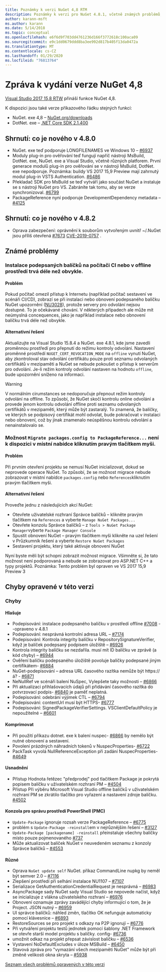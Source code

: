 ```yaml
---
title: Poznámky k verzi NuGet 4,8 RTM
description: Poznámky k verzi pro NuGet 4.8.1, včetně známých problémů, oprav chyb, přidaných funkcí a chcete odeslat obecnou.
author: karann-msft
ms.author: karann
ms.date: 5/14/2018
ms.topic: conceptual
ms.openlocfilehash: e6f6d9f703dd4761236d166f3772618c100aca09
ms.sourcegitcommit: e9c1dd0679ddd8ba3ee992d817b405f13da0472a
ms.translationtype: MT
ms.contentlocale: cs-CZ
ms.lasthandoff: 01/29/2020
ms.locfileid: "76813764"
---
```

# <a name="nuget-48-release-notes"></a>Zpráva k vydání verze NuGet 4,8

[Visual Studio 2017 15,8 RTW](https://www.visualstudio.com/news/releasenotes/vs2017-relnotes) přináší funkce NuGet 4,8.


K dispozici jsou také verze příkazového řádku stejných funkcí:
* NuGet. exe 4,8 – [NuGet.org/downloads](https://nuget.org/downloads)
* DotNet. exe – [.NET Core SDK 2.1.400](https://www.microsoft.com/net/download/visual-studio-sdks)


## <a name="summary-whats-new-in-480"></a>Shrnutí: co je nového v 4.8.0
* NuGet. exe teď podporuje LONGFILENAMES ve Windows 10 – [#6937](https://github.com/NuGet/Home/issues/6937)
* Moduly plug-in pro ověřování teď fungují napříč nástroji MsBuild, DotNet. exe, NuGet. exe a Visual Studio, včetně různých platforem. První generace modulů plug-in pro ověřování se v nástroji MsBuild, DotNet. exe nepodporuje. Poznámka: buildy VS 2017 15,9 Preview mají zahrnutý modul plug-in VSTS Authentication. [#6486](https://github.com/NuGet/Home/issues/6486)
* Překladač SDK pro MsBuild se teď vytváří jako součást NuGet a instaluje se s nástroji NuGet pro VS. Zabráníte tak tomu, aby se verze synchronizoval. [#6799](https://github.com/NuGet/Home/issues/6799)
* PackageReference nyní podporuje DevelopmentDependency metadata – [#4125](https://github.com/NuGet/Home/issues/4125)

## <a name="summary-whats-new-in-482"></a>Shrnutí: co je nového v 4.8.2

* Oprava zabezpečení: oprávnění k souborům vytvořeným uvnitř ~/.NuGet jsou příliš otevřená [#7673](https://github.com/NuGet/Home/issues/7673) [CVE-2019-0757](https://portal.msrc.microsoft.com/en-us/security-guidance/advisory/CVE-2019-0757) .

## <a name="known-issues"></a>Známé problémy
### <a name="installing-signed-packages-on-a-ci-machine-or-in-an-offline-environment-takes-longer-than-usual"></a>Instalace podepsaných balíčků na počítači CI nebo v offline prostředí trvá déle než obvykle.

#### <a name="issue"></a>Problém
Pokud počítač omezil přístup k Internetu (například počítač sestavení ve scénáři CI/CD), zobrazí se při instalaci nebo obnovení podepsaného balíčku NuGet upozornění ([NU3028](../reference/errors-and-warnings/nu3028.md)), protože servery pro odvolání nejsou dostupné. To je očekávané chování. V některých případech ale může mít neúmyslná concequences, jako je například instalace nebo obnovení balíčku trvá déle než obvykle.

#### <a name="workaround"></a>Alternativní řešení
Aktualizujte na Visual Studio 15.8.4 a NuGet. exe 4.8.1, kde jsme zavedli proměnnou prostředí pro přepnutí do režimu kontroly odvolání.
Nastavení proměnné prostředí `NUGET_CERT_REVOCATION_MODE` na `offline` vynutí NuGet, aby zkontroloval stav odvolání certifikátu pouze proti seznamu odvolaných certifikátů v mezipaměti a NuGet se nebude pokoušet o přístup k serverům pro odvolání. Je-li režim kontroly odvolání nastaven na hodnotu `offline`, bude upozornění sníženo na informaci.

> [!Warning]
> V normálním cirumstances se nedoporučuje přepnout režim kontroly odvolání na offline. To způsobí, že NuGet skočí kontrolu online odvolání a provede jenom kontrolu odvolání offline proti seznamu odvolaných certifikátů v mezipaměti, který může být zastaralý. To znamená, že balíčky, ve kterých se podpisový certifikát mohl odvolat, bude pokračovat v instalaci nebo obnovení, což by jinak znamenalo neúspěšnou kontrolu odvolání a nenainstalovalo se.

### <a name="the-migrate-packagesconfig-to-packagereference-option-is-not-available-in-the-right-click-context-menu"></a>Možnost `Migrate packages.config to PackageReference...` není k dispozici v místní nabídce kliknutím pravým tlačítkem myši.

#### <a name="issue"></a>Problém

Při prvním otevření projektu se nemusí NuGet inicializovat, dokud se neprovede operace NuGet. To způsobí, že se možnost migrace nebude zobrazovat v místní nabídce `packages.config` nebo `References`kliknutím pravým tlačítkem myši.

#### <a name="workaround"></a>Alternativní řešení

Proveďte jednu z následujících akcí NuGet:
* Otevřete uživatelské rozhraní Správce balíčků – klikněte pravým tlačítkem na `References` a vyberte `Manage NuGet Packages...`
* Otevřete konzolu Správce balíčků – z `Tools > NuGet Package Manager`vyberte `Package Manager Console`
* Spustit obnovení NuGet – pravým tlačítkem myši klikněte na uzel řešení v Průzkumník řešení a vyberte `Restore NuGet Packages`
* Sestavení projektu, který také aktivuje obnovení NuGet

Nyní byste měli být schopni zobrazit možnost migrace. Všimněte si, že tato možnost není podporovaná a nebude se zobrazovat pro ASP.NET C++ a typy projektů.
Poznámka: Tento problém byl opraven ve VS 2017 15,9 Preview 3

## <a name="issues-fixed-in-this-release"></a>Chyby opravené v této verzi

### <a name="bugs"></a>Chyby
#### <a name="signing"></a>Hlašuje
* Podepisování: instalace podepsaného balíčku v prostředí offline [#7008](https://github.com/NuGet/Home/issues/7008) --opraveno v 4.8.1
* Podepisování: nesprávná kontrolní adresa URL – [#7174](https://github.com/NuGet/Home/issues/7174)
* Podepisování: Kontrola integrity balíčku v RepositorySignatureVerifier, když je balíček podepsaný podpisem úložiště – [#6926](https://github.com/NuGet/Home/issues/6926)
* Kontrola integrity balíčku se nezdařila. musí mít ID balíčku ve zprávě (a kód chyby) – [#6944](https://github.com/NuGet/Home/issues/6944)
* Ověření balíčku podepsaného úložiště povoluje balíčky podepsané jiným certifikátem- [#6884](https://github.com/NuGet/Home/issues/6884)
* NuGet-podepisování – adresa URL časového razítka nemůže být https://á? - [#6871](https://github.com/NuGet/Home/issues/6871)
* NeNullRef ve scénáři balení NuSpec, Vylepšete taky možnosti – [#6866](https://github.com/NuGet/Home/issues/6866)
* Při aktualizaci přihlašovacích údajů při přidávání časového razítka do potvrzovací podpis- [#6840](https://github.com/NuGet/Home/issues/6840) je paměť neplatná.
* Podepisování: odebrání výjimek CTL – [#6794](https://github.com/NuGet/Home/issues/6794)
* Podepisování: contentUrl musí být HTTPS- [#6777](https://github.com/NuGet/Home/issues/6777)
* Podepisování: SignedPackageVerifierSettings. VSClientDefaultPolicy je nepoužitelné – [#6601](https://github.com/NuGet/Home/issues/6601)


#### <a name="pack"></a>Komprimovat
* Při použití příkazu dotnet. exe k balení nuspec- [#6866](https://github.com/NuGet/Home/issues/6866) by nemělo být nutné obnovení a sestavení.
* Povolení prázdných náhradních tokenů v NuspecProperties- [#6722](https://github.com/NuGet/Home/issues/6722)
* PackTask vyvolá NullReferenceException při zadání NuspecProperties- [#4649](https://github.com/NuGet/Home/issues/4649)

#### <a name="accessibility"></a>Usnadnění
* Přístup Hodnota řetězec "předprodej" pod tlačítkem Package je pokrytá popisem balíčku v uživatelském rozhraní PM – [#4504](https://github.com/NuGet/Home/issues/4504)
* Přístup Při výběru Microsoft Visual Studio offline balíčků v uživatelském rozhraní PM se zkrátilo tlačítko pro vyřazení a nastavení zdroje balíčku. [#4502](https://github.com/NuGet/Home/issues/4502)

#### <a name="powershell-management-console-pmc"></a>Konzola pro správu prostředí PowerShell (PMC)
* `Update-Package` ignoruje rozsah verze PackageReference – [#6775](https://github.com/NuGet/Home/issues/6775)
* problém s `Update-Package -reinstall`em v nejrůznějším řešení – [#3127](https://github.com/NuGet/Home/issues/3127)
* `Update-Package [packagename] -reinstall` přeinstaluje všechny balíčky místo pouze pojmenovaného [#737](https://github.com/NuGet/Home/issues/737)
* Může aktualizovat balíček NuGet v neuvedeném seznamu z konzoly Správce balíčků – [#4553](https://github.com/NuGet/Home/issues/4553)

#### <a name="misc"></a>Různé
* Oprava `NuGet update self` NuGet. příkaz CommandLine nupkg by neměl být semver 2.0 – [#7116](https://github.com/NuGet/Home/issues/7116)
* Zlepšení prostředí při selhání instalace NU1107 – [#7107](https://github.com/NuGet/Home/issues/7107)
* Serializace GetAuthenticationCredentialRequest je nesprávná – [#6983](https://github.com/NuGet/Home/issues/6983)
* AsyncPackage sady NuGet sady Visual Studio se nepovede načíst, když se inicializuje z vlákna uživatelského rozhraní – [#6976](https://github.com/NuGet/Home/issues/6976)
* Obnovení oznamuje zprávy zavádějící chyby informující o tom, že je Project. JSON nutný – [#6959](https://github.com/NuGet/Home/issues/6959)
* UI správce balíčků: náhled změn, tlačítko OK nefunguje automaticky pomocí klávesnice – [#6893](https://github.com/NuGet/Home/issues/6893)
* RestoreSources se pro projekt s odkazy na P2P ignorují – [#6776](https://github.com/NuGet/Home/issues/6776)
* Při vytváření projektu testů jednotek pomocí šablony .NET Framework se otevře starší model projektu s balíčky. config- [#6736](https://github.com/NuGet/Home/issues/6736)
* umožnit odkaz na projekt přepsat závislost balíčku – [#6536](https://github.com/NuGet/Home/issues/6536)
* Vystavení NoDefaultExcludes v úloze MSBuild – [#6450](https://github.com/NuGet/Home/issues/6450)
* Stavová zpráva pro "vymazání všech mezipaměti NuGet" může být při změně velikosti okna skryta – [#5938](https://github.com/NuGet/Home/issues/5938)


[Seznam všech problémů opravených v této verzi](https://github.com/NuGet/Home/issues?q=is%3Aissue+is%3Aclosed+milestone%3A%224.8")
